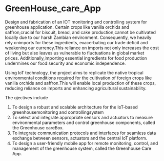 # GreenHouse_care_App
Design and fabrication of an IOT monitoring and controlling system for greenhouse application.
Certain crops like vanilla orchids and saffron,crucial for biscuit, bread, and cake production,cannot be cultivated locally due to our harsh Zambian environment. Consequently, we heavily rely onimports for these ingredients, exacerbating our trade deficit and weakening our currency.This reliance on imports not only increases the cost of living but also leaves us vulnerable to fluctuations in global market prices. Additionally,importing essential ingredients for food production undermines our food security and economic independence.

Using IoT technology, the project aims to replicate the native tropical environmental
conditions required for the cultivation of foreign crops like vanilla orchids and saffron.This will enable local production of these crops, reducing reliance on imports and enhancing agricultural sustainability.

The ojectives include
1. To design a robust and scalable architecture for the IoT-based greenhousemonitoring and controllingsystem
2. To select and integrate appropriate sensors and actuators to measure environmental parameters and control greenhouse 
   components, called the Greenhouse careBox.
3. To integrate communication protocols and interfaces for seamless data exchange between sensors, actuators
   and the central IoT platform.
4. To design a user-friendly mobile app for remote monitoring, control, and management of the greenhouse system, called the 
   Greenhouse Care App.
